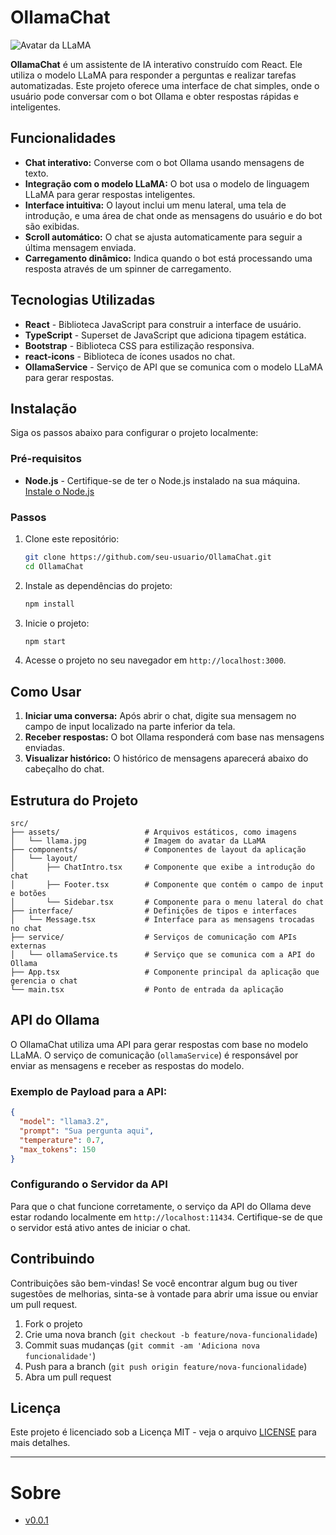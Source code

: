 # OllamaChat

![Avatar da LLaMA](https://i.postimg.cc/TwBLK55T/chat2.png)

**OllamaChat** é um assistente de IA interativo construído com React. Ele utiliza o modelo LLaMA para responder a perguntas e realizar tarefas automatizadas. Este projeto oferece uma interface de chat simples, onde o usuário pode conversar com o bot Ollama e obter respostas rápidas e inteligentes.

## Funcionalidades

- **Chat interativo:** Converse com o bot Ollama usando mensagens de texto.
- **Integração com o modelo LLaMA:** O bot usa o modelo de linguagem LLaMA para gerar respostas inteligentes.
- **Interface intuitiva:** O layout inclui um menu lateral, uma tela de introdução, e uma área de chat onde as mensagens do usuário e do bot são exibidas.
- **Scroll automático:** O chat se ajusta automaticamente para seguir a última mensagem enviada.
- **Carregamento dinâmico:** Indica quando o bot está processando uma resposta através de um spinner de carregamento.

## Tecnologias Utilizadas

- **React** - Biblioteca JavaScript para construir a interface de usuário.
- **TypeScript** - Superset de JavaScript que adiciona tipagem estática.
- **Bootstrap** - Biblioteca CSS para estilização responsiva.
- **react-icons** - Biblioteca de ícones usados no chat.
- **OllamaService** - Serviço de API que se comunica com o modelo LLaMA para gerar respostas.

## Instalação

Siga os passos abaixo para configurar o projeto localmente:

### Pré-requisitos

- **Node.js** - Certifique-se de ter o Node.js instalado na sua máquina. [Instale o Node.js](https://nodejs.org/)

### Passos

1. Clone este repositório:
   ```bash
   git clone https://github.com/seu-usuario/OllamaChat.git
   cd OllamaChat
   ```

2. Instale as dependências do projeto:
   ```bash
   npm install
   ```

3. Inicie o projeto:
   ```bash
   npm start
   ```

4. Acesse o projeto no seu navegador em `http://localhost:3000`.

## Como Usar

1. **Iniciar uma conversa:** Após abrir o chat, digite sua mensagem no campo de input localizado na parte inferior da tela.
2. **Receber respostas:** O bot Ollama responderá com base nas mensagens enviadas.
3. **Visualizar histórico:** O histórico de mensagens aparecerá abaixo do cabeçalho do chat.

## Estrutura do Projeto

```
src/
├── assets/                   # Arquivos estáticos, como imagens
│   └── llama.jpg             # Imagem do avatar da LLaMA
├── components/               # Componentes de layout da aplicação
│   └── layout/
│       ├── ChatIntro.tsx     # Componente que exibe a introdução do chat
│       ├── Footer.tsx        # Componente que contém o campo de input e botões
│       └── Sidebar.tsx       # Componente para o menu lateral do chat
├── interface/                # Definições de tipos e interfaces
│   └── Message.tsx           # Interface para as mensagens trocadas no chat
├── service/                  # Serviços de comunicação com APIs externas
│   └── ollamaService.ts      # Serviço que se comunica com a API do Ollama
├── App.tsx                   # Componente principal da aplicação que gerencia o chat
└── main.tsx                  # Ponto de entrada da aplicação
```

## API do Ollama

O OllamaChat utiliza uma API para gerar respostas com base no modelo LLaMA. O serviço de comunicação (`ollamaService`) é responsável por enviar as mensagens e receber as respostas do modelo.

### Exemplo de Payload para a API:

```json
{
  "model": "llama3.2",
  "prompt": "Sua pergunta aqui",
  "temperature": 0.7,
  "max_tokens": 150
}
```

### Configurando o Servidor da API

Para que o chat funcione corretamente, o serviço da API do Ollama deve estar rodando localmente em `http://localhost:11434`. Certifique-se de que o servidor está ativo antes de iniciar o chat.

## Contribuindo

Contribuições são bem-vindas! Se você encontrar algum bug ou tiver sugestões de melhorias, sinta-se à vontade para abrir uma issue ou enviar um pull request.

1. Fork o projeto
2. Crie uma nova branch (`git checkout -b feature/nova-funcionalidade`)
3. Commit suas mudanças (`git commit -am 'Adiciona nova funcionalidade'`)
4. Push para a branch (`git push origin feature/nova-funcionalidade`)
5. Abra um pull request

## Licença

Este projeto é licenciado sob a Licença MIT - veja o arquivo [LICENSE](LICENSE) para mais detalhes.

---

# Sobre

- [v0.0.1](https://codeflowchronicles.wordpress.com/2024/10/02/criando-um-assistente-ia-com-react/)
